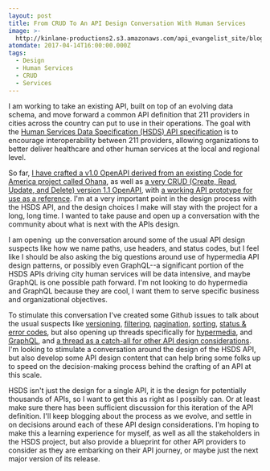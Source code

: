 ```yaml
---
layout: post
title: From CRUD To An API Design Conversation With Human Services
image: >-
  http://kinlane-productions2.s3.amazonaws.com/api_evangelist_site/blog/human_services_data_specification_discussion.png
atomdate: 2017-04-14T16:00:00.000Z
tags:
  - Design
  - Human Services
  - CRUD
  - Services
---
```

I am working to take an existing API, built on top of an evolving data schema, and move forward a common API definition that 211 providers in cities across the country can put to use in their operations. The goal with the [Human Services Data Specification (HSDS) API specification](https://openreferral.github.io/api-specification/definition/) is to encourage interoperability between 211 providers, allowing organizations to better deliver healthcare and other human services at the local and regional level.

So far, [I have crafted a v1.0 OpenAPI derived from an existing Code for America project called Ohana](https://openreferral.github.io/api-specification/definition/v10/), as well as [a very CRUD (Create, Read, Update, and Delete) version 1.1 OpenAPI](https://openreferral.github.io/api-specification/definition/), with [a working API prototype for use as a reference](http://developer.open.referral.adopta.agency/). I'm at a very important point in the design process with the HSDS API, and the design choices I make will stay with the project for a long, long time. I wanted to take pause and open up a conversation with the community about what is next with the APIs design.

I am opening  up the conversation around some of the usual API design suspects like how we name paths, use headers, and status codes, but I feel like I should be also asking the big questions around use of hypermedia API design patterns, or possibly even GraphQL--a significant portion of the HSDS APIs driving city human services will be data intensive, and maybe GraphQL is one possible path forward. I'm not looking to do hypermedia and GraphQL because they are cool, I want them to serve specific business and organizational objectives.

To stimulate this conversation I've created some Github issues to talk about the usual suspects like [versioning](https://github.com/adopta-agency/open-referral-spec/issues/8), [filtering](https://github.com/adopta-agency/open-referral-spec/issues/11), [pagination](https://github.com/adopta-agency/open-referral-spec/issues/10), [sorting](https://github.com/adopta-agency/open-referral-spec/issues/12), [status & error codes](https://github.com/adopta-agency/open-referral-spec/issues/3), but also opening up threads specifically for [hypermedia](https://github.com/adopta-agency/open-referral-spec/issues/7), and [GraphQL](https://github.com/adopta-agency/open-referral-spec/issues/9), and [a thread as a catch-all for other API design considerations](https://github.com/adopta-agency/open-referral-spec/issues/13). I'm looking to stimulate a conversation around the design of the HSDS API, but also develop some API design content that can help bring some folks up to speed on the decision-making process behind the crafting of an API at this scale.

HSDS isn't just the design for a single API, it is the design for potentially thousands of APIs, so I want to get this as right as I possibly can. Or at least make sure there has been sufficient discussion for this iteration of the API definition. I'll keep blogging about the process as we evolve, and settle in on decisions around each of these API design considerations. I'm hoping to make this a learning experience for myself, as well as all the stakeholders in the HSDS project, but also provide a blueprint for other API providers to consider as they are embarking on their API journey, or maybe just the next major version of its release.